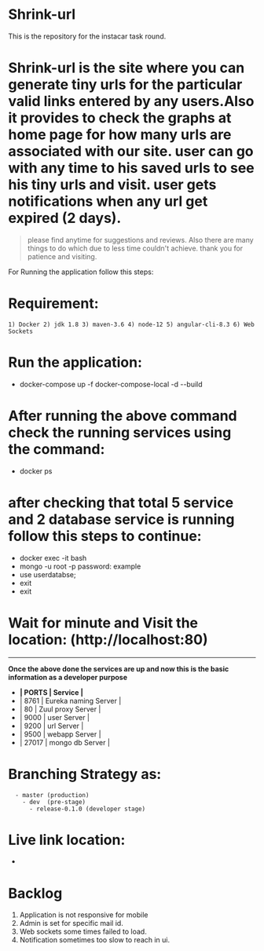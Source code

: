 # Shrink-url
This is the repository for the instacar task round.

# Shrink-url is the site where you can generate tiny urls for the particular valid links entered by any users.Also it provides to check the graphs at home page for how many urls are associated with our site. user can go with any time to his saved urls to see his tiny urls and visit. user gets notifications when any url get expired (2 days). 

> please find anytime for suggestions and reviews. Also there are many things to do which due to less time couldn't achieve. thank you for patience and visiting.


For Running the application follow this steps:

# Requirement:
` 1) Docker
 2) jdk 1.8
 3) maven-3.6
 4) node-12
 5) angular-cli-8.3
 6) Web Sockets
 `
# Run the application:
  - docker-compose up -f docker-compose-local -d --build

# After running the above command check the running services using the command:
  - docker ps
 
# after checking that total 5 service and 2 database service is running follow this steps to continue:
  - docker exec -it <pid of mongoservice> bash
  - mongo -u root -p
  password: example
  - use userdatabse;
  - exit
  - exit

# Wait for minute and Visit the location: (http://localhost:80)
------------------------------------------------------------------------------------------------------------------------------
 **Once the above done the services are up and now this is the basic information as a developer purpose**
  
  - **|   PORTS      |        Service          |**
  -   |    8761      |    Eureka naming Server |
  -   |    80        |    Zuul proxy Server    | 
  -   |    9000      |      user  Server       |
  -   |    9200      |    url  Server          |
  -   |    9500      |     webapp  Server      |
  -   |    27017     |    mongo db Server      |
    
   # Branching Strategy as:
      - master (production)
        - dev  (pre-stage)
          - release-0.1.0 (developer stage)


# Live link location:
- 

# Backlog
1) Application is not responsive for mobile
2) Admin is set for specific mail id.
3) Web sockets some times failed to load.
4) Notification sometimes too slow to reach in ui.

